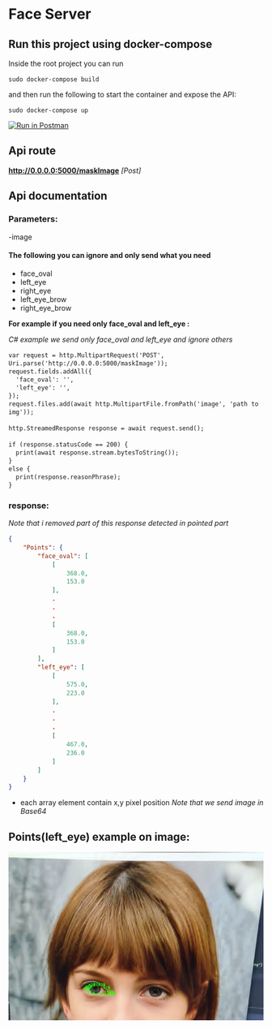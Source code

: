 # Face Server


## Run this project using docker-compose

Inside the root project you can run

```shell
sudo docker-compose build
```

and then run the following to start the container and expose the API:

```shell
sudo docker-compose up
```

[![Run in Postman](https://s3.amazonaws.com/postman-static/run-button.png)](https://documenter.getpostman.com/view/8476530/Tzz4RzBS)

## Api route

**http://0.0.0.0:5000/maskImage** _[Post]_

## Api documentation

### Parameters:

-image

#### The following you can ignore and only send what you need

- face_oval
- left_eye
- right_eye
- left_eye_brow 
- right_eye_brow 

**For example if you need only face_oval and left_eye :**

_C# example we send only face_oval and left_eye and ignore others_

```shell
var request = http.MultipartRequest('POST', Uri.parse('http://0.0.0.0:5000/maskImage'));
request.fields.addAll({
  'face_oval': '',
  'left_eye': '',
});
request.files.add(await http.MultipartFile.fromPath('image', 'path to img'));

http.StreamedResponse response = await request.send();

if (response.statusCode == 200) {
  print(await response.stream.bytesToString());
}
else {
  print(response.reasonPhrase);
}
```
### response:

_Note that i removed part of this response detected in pointed part_

```json
{
    "Points": {
        "face_oval": [
            [
                368.0,
                153.0
            ],
            .
            .
            .
            [
                368.0,
                153.0
            ]
        ],
        "left_eye": [
            [
                575.0,
                223.0
            ],
            .
            .
            .
            [
                467.0,
                236.0
            ]
        ]
    }
}
```
- each array element contain x,y pixel position
_Note that we send image in Base64_

## Points(left_eye) example on image:

![](https://github.com/yousefmasry4/Machine-Learning-Core/blob/API/test/Screenshot%20from%202021-08-09%2018-53-58.png)


